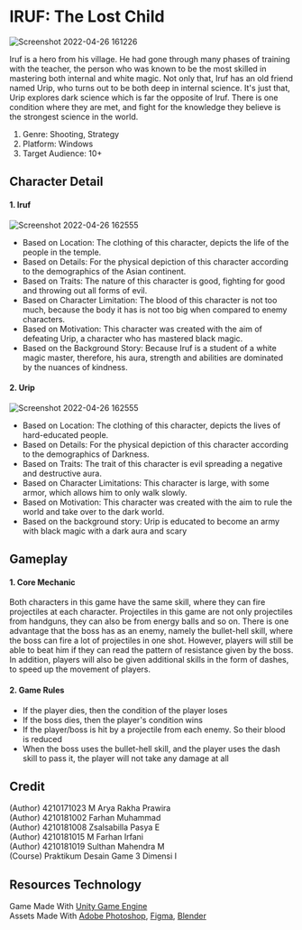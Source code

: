 # IRUF: The Lost Child
![Screenshot 2022-04-26 161226](https://user-images.githubusercontent.com/57122816/165265966-23b77535-9147-4bb8-90ac-ca9fef345096.png)

Iruf is a hero from his village. He had gone through many phases of training with the teacher, the person who was known to be the most skilled in mastering both internal and white magic. Not only that, Iruf has an old friend named Urip, who turns out to be both deep in internal science. It's just that, Urip explores dark science which is far the opposite of Iruf. There is one condition where they are met, and fight for the knowledge they believe is the strongest science in the world.
1. Genre: Shooting, Strategy
2. Platform: Windows
3. Target Audience: 10+

## Character Detail
#### 1. Iruf
![Screenshot 2022-04-26 162555](https://user-images.githubusercontent.com/57122816/165268611-4804ecbd-2ff2-480f-93f2-faa994607f61.png)
- Based on Location: The clothing of this character, depicts the life of the people in the temple.
- Based on Details: For the physical depiction of this character according to the demographics of the Asian continent.
- Based on Traits: The nature of this character is good, fighting for good and throwing out all forms of evil.
- Based on Character Limitation: The blood of this character is not too much, because the body it has is not too big when compared to enemy characters.
- Based on Motivation: This character was created with the aim of defeating Urip, a character who has mastered black magic.
- Based on the Background Story: Because Iruf is a student of a white magic master, therefore, his aura, strength and abilities are dominated by the nuances of kindness.

#### 2. Urip
![Screenshot 2022-04-26 162555](https://user-images.githubusercontent.com/57122816/165268701-86ea5aba-4530-4041-b4ee-26f23fa02370.png)
- Based on Location: The clothing of this character, depicts the lives of hard-educated people.
- Based on Details: For the physical depiction of this character according to the demographics of Darkness.
- Based on Traits: The trait of this character is evil spreading a negative and destructive aura.
- Based on Character Limitations: This character is large, with some armor, which allows him to only walk slowly.
- Based on Motivation: This character was created with the aim to rule the world and take over to the dark world.
- Based on the background story: Urip is educated to become an army with black magic with a dark aura
and scary

## Gameplay
#### 1. Core Mechanic
Both characters in this game have the same skill, where they can fire projectiles at each character. Projectiles in this game are not only projectiles from handguns, they can also be from energy balls and so on. There is one advantage that the boss has as an enemy, namely the bullet-hell skill, where the boss can fire a lot of projectiles in one shot. However, players will still be able to beat him if they can read the pattern of resistance given by the boss. In addition, players will also be given additional skills in the form of dashes, to speed up the movement of players.

#### 2. Game Rules
- If the player dies, then the condition of the player loses
- If the boss dies, then the player's condition wins
- If the player/boss is hit by a projectile from each enemy. So their blood is reduced
- When the boss uses the bullet-hell skill, and the player uses the dash skill to pass it, the player will not take any damage at all

## Credit
(Author) 4210171023 M Arya Rakha Prawira 
<br>(Author) 4210181002 Farhan Muhammad
<br>(Author) 4210181008 Zsalsabilla Pasya E
<br>(Author) 4210181015 M Farhan Irfani 
<br>(Author) 4210181019 Sulthan Mahendra M
<br>(Course) Praktikum Desain Game 3 Dimensi I

## Resources Technology
Game Made With [Unity Game Engine](https://unity.com/)<br>
Assets Made With [Adobe Photoshop](https://www.adobe.com/), [Figma](https://www.figma.com/), [Blender](https://www.blender.org/)
